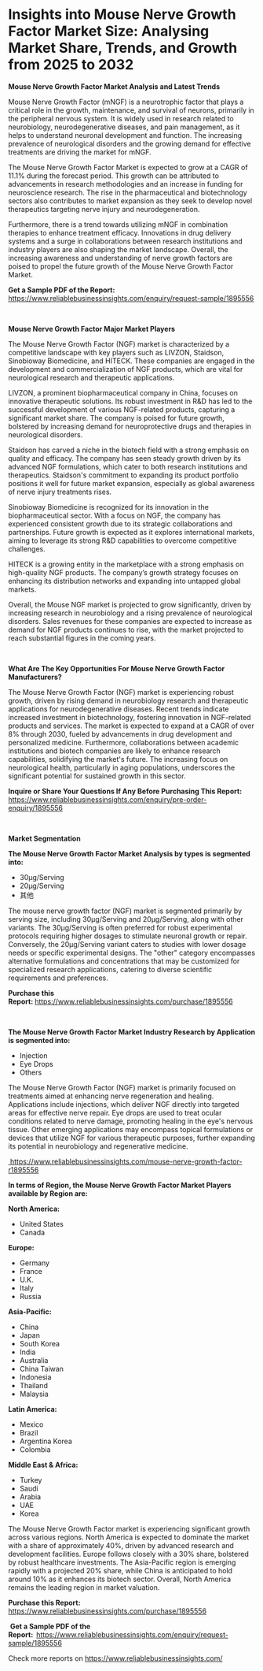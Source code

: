 <p><h1>Insights into Mouse Nerve Growth Factor Market Size: Analysing Market Share, Trends, and Growth from 2025 to 2032</h1></p><p><strong>Mouse Nerve Growth Factor Market Analysis and Latest Trends</strong></p>
<p><p>Mouse Nerve Growth Factor (mNGF) is a neurotrophic factor that plays a critical role in the growth, maintenance, and survival of neurons, primarily in the peripheral nervous system. It is widely used in research related to neurobiology, neurodegenerative diseases, and pain management, as it helps to understand neuronal development and function. The increasing prevalence of neurological disorders and the growing demand for effective treatments are driving the market for mNGF.</p><p>The Mouse Nerve Growth Factor Market is expected to grow at a CAGR of 11.1% during the forecast period. This growth can be attributed to advancements in research methodologies and an increase in funding for neuroscience research. The rise in the pharmaceutical and biotechnology sectors also contributes to market expansion as they seek to develop novel therapeutics targeting nerve injury and neurodegeneration.</p><p>Furthermore, there is a trend towards utilizing mNGF in combination therapies to enhance treatment efficacy. Innovations in drug delivery systems and a surge in collaborations between research institutions and industry players are also shaping the market landscape. Overall, the increasing awareness and understanding of nerve growth factors are poised to propel the future growth of the Mouse Nerve Growth Factor Market.</p></p>
<p><strong>Get a Sample PDF of the Report:&nbsp;</strong> <a href="https://www.reliablebusinessinsights.com/enquiry/request-sample/1895556?utm_campaign=2111&utm_medium=2&utm_source=Github&utm_content=ia&utm_term=08032025&utm_id=mouse-nerve-growth-factor">https://www.reliablebusinessinsights.com/enquiry/request-sample/1895556</a></p>
<p>&nbsp;</p>
<p><strong>Mouse Nerve Growth Factor Major Market Players</strong></p>
<p><p>The Mouse Nerve Growth Factor (NGF) market is characterized by a competitive landscape with key players such as LIVZON, Staidson, Sinobioway Biomedicine, and HITECK. These companies are engaged in the development and commercialization of NGF products, which are vital for neurological research and therapeutic applications.</p><p>LIVZON, a prominent biopharmaceutical company in China, focuses on innovative therapeutic solutions. Its robust investment in R&D has led to the successful development of various NGF-related products, capturing a significant market share. The company is poised for future growth, bolstered by increasing demand for neuroprotective drugs and therapies in neurological disorders.</p><p>Staidson has carved a niche in the biotech field with a strong emphasis on quality and efficacy. The company has seen steady growth driven by its advanced NGF formulations, which cater to both research institutions and therapeutics. Staidson's commitment to expanding its product portfolio positions it well for future market expansion, especially as global awareness of nerve injury treatments rises.</p><p>Sinobioway Biomedicine is recognized for its innovation in the biopharmaceutical sector. With a focus on NGF, the company has experienced consistent growth due to its strategic collaborations and partnerships. Future growth is expected as it explores international markets, aiming to leverage its strong R&D capabilities to overcome competitive challenges.</p><p>HITECK is a growing entity in the marketplace with a strong emphasis on high-quality NGF products. The company’s growth strategy focuses on enhancing its distribution networks and expanding into untapped global markets.</p><p>Overall, the Mouse NGF market is projected to grow significantly, driven by increasing research in neurobiology and a rising prevalence of neurological disorders. Sales revenues for these companies are expected to increase as demand for NGF products continues to rise, with the market projected to reach substantial figures in the coming years.</p></p>
<p>&nbsp;</p>
<p><strong>What Are The Key Opportunities For Mouse Nerve Growth Factor Manufacturers?</strong></p>
<p><p>The Mouse Nerve Growth Factor (NGF) market is experiencing robust growth, driven by rising demand in neurobiology research and therapeutic applications for neurodegenerative diseases. Recent trends indicate increased investment in biotechnology, fostering innovation in NGF-related products and services. The market is expected to expand at a CAGR of over 8% through 2030, fueled by advancements in drug development and personalized medicine. Furthermore, collaborations between academic institutions and biotech companies are likely to enhance research capabilities, solidifying the market's future. The increasing focus on neurological health, particularly in aging populations, underscores the significant potential for sustained growth in this sector.</p></p>
<p><strong>Inquire or Share Your Questions If Any Before Purchasing This Report:</strong> <a href="https://www.reliablebusinessinsights.com/enquiry/pre-order-enquiry/1895556?utm_campaign=2111&utm_medium=2&utm_source=Github&utm_content=ia&utm_term=08032025&utm_id=mouse-nerve-growth-factor">https://www.reliablebusinessinsights.com/enquiry/pre-order-enquiry/1895556</a></p>
<p>&nbsp;</p>
<p><strong>Market Segmentation</strong></p>
<p><strong>The Mouse Nerve Growth Factor Market Analysis by types is segmented into:</strong></p>
<p><ul><li>30μg/Serving</li><li>20μg/Serving</li><li>其他</li></ul></p>
<p><p>The mouse nerve growth factor (NGF) market is segmented primarily by serving size, including 30μg/Serving and 20μg/Serving, along with other variants. The 30μg/Serving is often preferred for robust experimental protocols requiring higher dosages to stimulate neuronal growth or repair. Conversely, the 20μg/Serving variant caters to studies with lower dosage needs or specific experimental designs. The "other" category encompasses alternative formulations and concentrations that may be customized for specialized research applications, catering to diverse scientific requirements and preferences.</p></p>
<p><strong>Purchase this Report:&nbsp;</strong><a href="https://www.reliablebusinessinsights.com/purchase/1895556?utm_campaign=2111&utm_medium=2&utm_source=Github&utm_content=ia&utm_term=08032025&utm_id=mouse-nerve-growth-factor">https://www.reliablebusinessinsights.com/purchase/1895556</a></p>
<p>&nbsp;</p>
<p><strong>The Mouse Nerve Growth Factor Market Industry Research by Application is segmented into:</strong></p>
<p><ul><li>Injection</li><li>Eye Drops</li><li>Others</li></ul></p>
<p><p>The Mouse Nerve Growth Factor (NGF) market is primarily focused on treatments aimed at enhancing nerve regeneration and healing. Applications include injections, which deliver NGF directly into targeted areas for effective nerve repair. Eye drops are used to treat ocular conditions related to nerve damage, promoting healing in the eye's nervous tissue. Other emerging applications may encompass topical formulations or devices that utilize NGF for various therapeutic purposes, further expanding its potential in neurobiology and regenerative medicine.</p></p>
<p><a href="https://www.reliablebusinessinsights.com/mouse-nerve-growth-factor-r1895556?utm_campaign=2111&utm_medium=2&utm_source=Github&utm_content=ia&utm_term=08032025&utm_id=mouse-nerve-growth-factor">&nbsp;https://www.reliablebusinessinsights.com/mouse-nerve-growth-factor-r1895556</a></p>
<p><strong>In terms of Region, the Mouse Nerve Growth Factor Market Players available by Region are:</strong></p>
<p>
    <p> <strong> North America: </strong>
        <ul>
            <li>United States</li>
            <li>Canada</li>
        </ul>
        </p> 
    <p> <strong> Europe: </strong>
        <ul>
            <li>Germany</li>
            <li>France</li>
            <li>U.K.</li>
            <li>Italy</li>
            <li>Russia</li>
        </ul>
        </p> 
    <p> <strong> Asia-Pacific: </strong>
        <ul>
            <li>China</li>
            <li>Japan</li>
            <li>South Korea</li>
            <li>India</li>
            <li>Australia</li>
            <li>China Taiwan</li>
            <li>Indonesia</li>
            <li>Thailand</li>
            <li>Malaysia</li>
        </ul>
        </p> 
    <p> <strong> Latin America: </strong>
        <ul>
            <li>Mexico</li>
            <li>Brazil</li>
            <li>Argentina Korea</li>
            <li>Colombia</li>
        </ul>
        </p> 
    <p> <strong> Middle East & Africa: </strong>
        <ul>
            <li>Turkey</li>
            <li>Saudi</li>
            <li>Arabia</li>
            <li>UAE</li>
            <li>Korea</li>
        </ul>
    </p>
    </p>
<p><p>The Mouse Nerve Growth Factor market is experiencing significant growth across various regions. North America is expected to dominate the market with a share of approximately 40%, driven by advanced research and development facilities. Europe follows closely with a 30% share, bolstered by robust healthcare investments. The Asia-Pacific region is emerging rapidly with a projected 20% share, while China is anticipated to hold around 10% as it enhances its biotech sector. Overall, North America remains the leading region in market valuation.</p></p>
<p><strong>Purchase this Report: </strong><a href="https://www.reliablebusinessinsights.com/purchase/1895556?utm_campaign=2111&utm_medium=2&utm_source=Github&utm_content=ia&utm_term=08032025&utm_id=mouse-nerve-growth-factor">https://www.reliablebusinessinsights.com/purchase/1895556</a></p>
<p>&nbsp;<strong>Get a Sample PDF of the Report:&nbsp;&nbsp;</strong><a href="https://www.reliablebusinessinsights.com/enquiry/request-sample/1895556?utm_campaign=2111&utm_medium=2&utm_source=Github&utm_content=ia&utm_term=08032025&utm_id=mouse-nerve-growth-factor">https://www.reliablebusinessinsights.com/enquiry/request-sample/1895556</a></p>
<p><strong></strong></p>
<p>Check more reports on <a href="https://www.reliablebusinessinsights.com/?utm_campaign=2111&utm_medium=2&utm_source=Github&utm_content=ia&utm_term=08032025&utm_id=mouse-nerve-growth-factor">https://www.reliablebusinessinsights.com/</a></p>